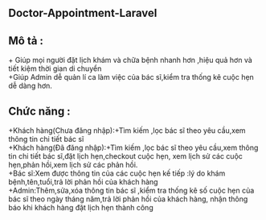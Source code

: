 
## Doctor-Appointment-Laravel 

<h2>Mô tả :</h2>
            + Giúp mọi người đặt lịch khám và chữa bệnh nhanh hơn ,hiệu quả hơn và tiết kiệm thời  gian di chuyển<br/>
            +Giúp Admin dễ quản lí ca làm việc của bác sĩ,kiểm tra thống kê cuộc hẹn dễ dàng hơn. 
<br/>
<h2>Chức năng :</h2> 
            +Khách hàng(Chưa đăng nhập):+Tìm kiếm ,lọc bác sĩ theo yêu cầu,xem thông tin chi tiết bác sĩ
            <br/>
            +Khách hàng(Đã đăng nhập):+Tìm kiếm ,lọc bác sĩ theo yêu cầu,xem thông tin chi tiết bác sĩ,đặt lịch hẹn,checkout cuộc hẹn,
            xem lịch sử các cuộc hẹn,phản hồi,xem lịch sử các phản hồi.<br/>
            +Bác sĩ:Xem được thông tin của các cuộc hẹn kế tiếp :lý do khám bệnh,tên,tuổi,trả lời phản hồi của khách hàng <br/>
            +Admin:Thêm,sửa,xóa thông tin bác sĩ ,kiểm tra thống kê số cuộc hẹn của bác sĩ theo ngày tháng năm,trả lời phản hồi của khách hàng,
            nhận thông báo khi khách hàng đặt lịch hẹn thành công

      
        


